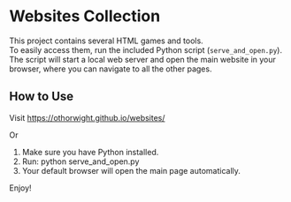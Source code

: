 # Websites Collection

This project contains several HTML games and tools.  
To easily access them, run the included Python script (`serve_and_open.py`).  
The script will start a local web server and open the main website in your browser, where you can navigate to all the other pages.

## How to Use

Visit https://othorwight.github.io/websites/

Or

1. Make sure you have Python installed.
2. Run: python serve_and_open.py
3. Your default browser will open the main page automatically.

Enjoy!